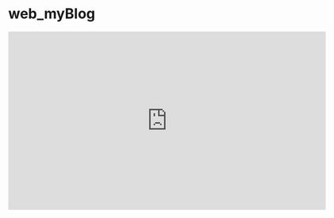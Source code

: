 # web_myBlog
<iframe width="640" height="360" src="https://youtu.be/KutAguTcGbs" frameborder="0" gesture="media" allowfullscreen=""></iframe>

